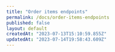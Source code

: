 ```yaml
---
title: "Order items endpoints"
permalink: /docs/order-items-endpoints
published: false
layout: default
createdAt: "2023-07-13T15:10:59.855Z"
updatedAt: "2023-07-14T19:58:43.609Z"
---
```

